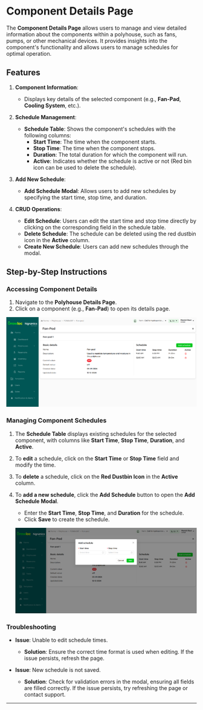 # Component Details Page

The **Component Details Page** allows users to manage and view detailed information about the components within a polyhouse, such as fans, pumps, or other mechanical devices. It provides insights into the component's functionality and allows users to manage schedules for optimal operation.

## Features

1. **Component Information**:
   - Displays key details of the selected component (e.g., **Fan-Pad**, **Cooling System**, etc.).
2. **Schedule Management**:
   - **Schedule Table**: Shows the component's schedules with the following columns:
     - **Start Time**: The time when the component starts.
     - **Stop Time**: The time when the component stops.
     - **Duration**: The total duration for which the component will run.
     - **Active**: Indicates whether the schedule is active or not (Red bin icon can be used to delete the schedule).
3. **Add New Schedule**:

   - **Add Schedule Modal**: Allows users to add new schedules by specifying the start time, stop time, and duration.

4. **CRUD Operations**:
   - **Edit Schedule**: Users can edit the start time and stop time directly by clicking on the corresponding field in the schedule table.
   - **Delete Schedule**: The schedule can be deleted using the red dustbin icon in the **Active** column.
   - **Create New Schedule**: Users can add new schedules through the modal.

## Step-by-Step Instructions

### Accessing Component Details

1. Navigate to the **Polyhouse Details Page**.
2. Click on a component (e.g., **Fan-Pad**) to open its details page.

![Component details](./polyhouseAttachment/componentDetails.png)

### Managing Component Schedules

1. The **Schedule Table** displays existing schedules for the selected component, with columns like **Start Time**, **Stop Time**, **Duration**, and **Active**.

2. To **edit** a schedule, click on the **Start Time** or **Stop Time** field and modify the time.

3. To **delete** a schedule, click on the **Red Dustbin Icon** in the **Active** column.

4. To **add a new schedule**, click the **Add Schedule** button to open the **Add Schedule Modal**.

   - Enter the **Start Time**, **Stop Time**, and **Duration** for the schedule.
   - Click **Save** to create the schedule.

   ![Add Schedule Modal](./polyhouseAttachment/addScheduleModal.png) <!-- Add your screenshot here -->

### Troubleshooting

- **Issue**: Unable to edit schedule times.

  - **Solution**: Ensure the correct time format is used when editing. If the issue persists, refresh the page.

- **Issue**: New schedule is not saved.
  - **Solution**: Check for validation errors in the modal, ensuring all fields are filled correctly. If the issue persists, try refreshing the page or contact support.

---
